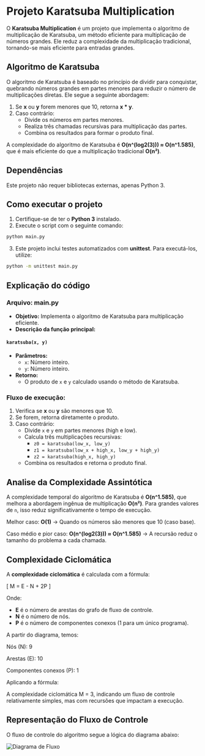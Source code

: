# Projeto Karatsuba Multiplication

O **Karatsuba Multiplication** é um projeto que implementa o algoritmo de multiplicação de Karatsuba, um método eficiente para multiplicação de números grandes. Ele reduz a complexidade da multiplicação tradicional, tornando-se mais eficiente para entradas grandes.

## Algoritmo de Karatsuba

O algoritmo de Karatsuba é baseado no princípio de dividir para conquistar, quebrando números grandes em partes menores para reduzir o número de multiplicações diretas. Ele segue a seguinte abordagem:

1. Se **x** ou **y** forem menores que 10, retorna **x * y**.
2. Caso contrário:
   - Divide os números em partes menores.
   - Realiza três chamadas recursivas para multiplicação das partes.
   - Combina os resultados para formar o produto final.

A complexidade do algoritmo de Karatsuba é **O(n^(log2(3))) ≈ O(n^1.585)**, que é mais eficiente do que a multiplicação tradicional **O(n²)**.

## Dependências

Este projeto não requer bibliotecas externas, apenas Python 3.

## Como executar o projeto

1. Certifique-se de ter o **Python 3** instalado.
2. Execute o script com o seguinte comando:

```bash
python main.py
```
3. Este projeto inclui testes automatizados com **unittest**. Para executá-los, utilize:

```bash
python -m unittest main.py
```

## Explicação do código

### Arquivo: main.py

- **Objetivo:** Implementa o algoritmo de Karatsuba para multiplicação eficiente.
- **Descrição da função principal:**

#### `karatsuba(x, y)`
- **Parâmetros:**
  - `x`: Número inteiro.
  - `y`: Número inteiro.
- **Retorno:**
  - O produto de `x` e `y` calculado usando o método de Karatsuba.

### Fluxo de execução:
1. Verifica se **x** ou **y** são menores que 10.
2. Se forem, retorna diretamente o produto.
3. Caso contrário:
   - Divide `x` e `y` em partes menores (high e low).
   - Calcula três multiplicações recursivas:
     - `z0 = karatsuba(low_x, low_y)`
     - `z1 = karatsuba(low_x + high_x, low_y + high_y)`
     - `z2 = karatsuba(high_x, high_y)`
   - Combina os resultados e retorna o produto final.

## Analise da Complexidade Assintótica

A complexidade temporal do algoritmo de Karatsuba é **O(n^1.585)**, que melhora a abordagem ingênua de multiplicação **O(n²)**. Para grandes valores de `n`, isso reduz significativamente o tempo de execução.

Melhor caso: **O(1)** → Quando os números são menores que 10 (caso base).

Caso médio e pior caso: **O(n^(log2(3))) ≈ O(n^1.585)** → A recursão reduz o tamanho do problema a cada chamada.

## Complexidade Ciclomática

A **complexidade ciclomática** é calculada com a fórmula:

\[
M = E - N + 2P
\]

Onde:
- **E** é o número de arestas do grafo de fluxo de controle.
- **N** é o número de nós.
- **P** é o número de componentes conexos (1 para um único programa).

A partir do diagrama, temos:

Nós (N): 9

Arestas (E): 10

Componentes conexos (P): 1

Aplicando a fórmula: 

A complexidade ciclomática M = 3, indicando um fluxo de controle relativamente simples, mas com recursões que impactam a execução.
## Representação do Fluxo de Controle

O fluxo de controle do algoritmo segue a lógica do diagrama abaixo:

![Diagrama de Fluxo](caminho_para_o_diagrama.png)

